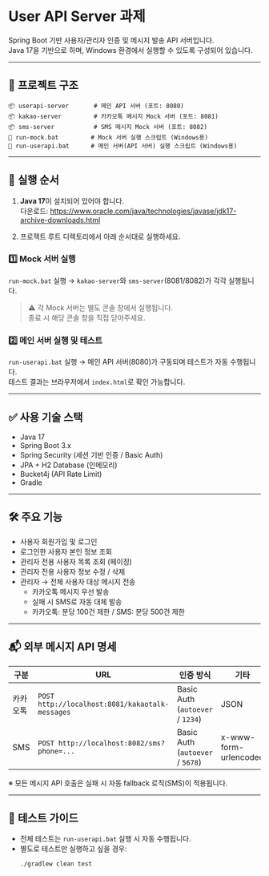 # User API Server 과제

Spring Boot 기반 사용자/관리자 인증 및 메시지 발송 API 서버입니다.  
Java 17을 기반으로 하며, Windows 환경에서 실행할 수 있도록 구성되어 있습니다.

---

## 📁 프로젝트 구조

```
📦 userapi-server       # 메인 API 서버 (포트: 8080)
📦 kakao-server         # 카카오톡 메시지 Mock 서버 (포트: 8081)
📦 sms-server           # SMS 메시지 Mock 서버 (포트: 8082)
📄 run-mock.bat         # Mock 서버 실행 스크립트 (Windows용)
📄 run-userapi.bat      # 메인 서버(API 서버) 실행 스크립트 (Windows용)
```

---

## 🚀 실행 순서

1. **Java 17**이 설치되어 있어야 합니다.  
   다운로드: https://www.oracle.com/java/technologies/javase/jdk17-archive-downloads.html

2. 프로젝트 루트 디렉토리에서 아래 순서대로 실행하세요.

### 1️⃣ Mock 서버 실행

`run-mock.bat` 실행 → `kakao-server`와 `sms-server`(8081/8082)가 각각 실행됩니다.

> ⚠️ 각 Mock 서버는 별도 콘솔 창에서 실행됩니다.  
> 종료 시 해당 콘솔 창을 직접 닫아주세요.

### 2️⃣ 메인 서버 실행 및 테스트

`run-userapi.bat` 실행 → 메인 API 서버(8080)가 구동되며 테스트가 자동 수행됩니다.  
테스트 결과는 브라우저에서 `index.html`로 확인 가능합니다.

---

## ✅ 사용 기술 스택

- Java 17
- Spring Boot 3.x
- Spring Security (세션 기반 인증 / Basic Auth)
- JPA + H2 Database (인메모리)
- Bucket4j (API Rate Limit)
- Gradle

---

## 🛠️ 주요 기능

- 사용자 회원가입 및 로그인
- 로그인한 사용자 본인 정보 조회
- 관리자 전용 사용자 목록 조회 (페이징)
- 관리자 전용 사용자 정보 수정 / 삭제
- 관리자 → 전체 사용자 대상 메시지 전송
  - 카카오톡 메시지 우선 발송
  - 실패 시 SMS로 자동 대체 발송
  - 카카오톡: 분당 100건 제한 / SMS: 분당 500건 제한

---

## 📬 외부 메시지 API 명세

| 구분 | URL | 인증 방식 | 기타 |
|------|-----|------------|------|
| 카카오톡 | `POST http://localhost:8081/kakaotalk-messages` | Basic Auth (`autoever` / `1234`) | JSON |
| SMS     | `POST http://localhost:8082/sms?phone=...`     | Basic Auth (`autoever` / `5678`) | x-www-form-urlencoded |

※ 모든 메시지 API 호출은 실패 시 자동 fallback 로직(SMS)이 적용됩니다.

---

## 🧪 테스트 가이드

- 전체 테스트는 `run-userapi.bat` 실행 시 자동 수행됩니다.
- 별도로 테스트만 실행하고 싶을 경우:
  ```bash
  ./gradlew clean test
  ```